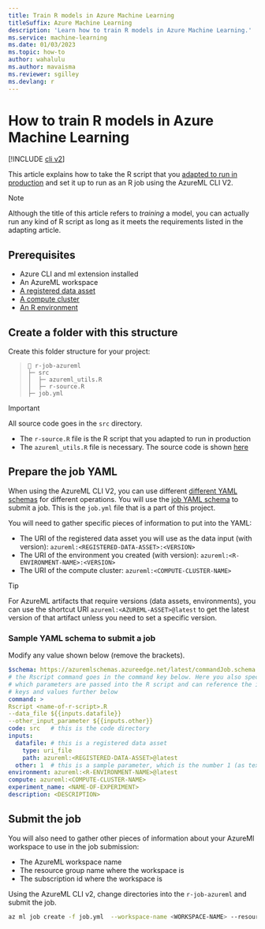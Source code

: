 ```yaml
---
title: Train R models in Azure Machine Learning
titleSuffix: Azure Machine Learning
description: 'Learn how to train R models in Azure Machine Learning.'
ms.service: machine-learning
ms.date: 01/03/2023
ms.topic: how-to
author: wahalulu
ms.author: mavaisma
ms.reviewer: sgilley
ms.devlang: r
---
```


# How to train R models in Azure Machine Learning

[!INCLUDE [cli v2](../../includes/machine-learning-cli-v2.md)]

This article explains how to take the R script that you [adapted to run in production](how-to-razureml-modify-script-for-prod.md) and set it up to run as an R job using the AzureML CLI V2.

> [!NOTE]
> Although the title of this article refers to _training_ a model, you can actually run any kind of R script as long as it meets the requirements listed in the adapting article.

## Prerequisites

- Azure CLI and ml extension installed
- An AzureML workspace
- [A registered data asset](how-to-create-data-assets.md)
- [A compute cluster](how-to-create-attach-compute-cluster.md)
- [An R environment](how-to-razureml-modify-script-for-prod.md#create-an-environment)

## Create a folder with this structure

Create this folder structure for your project:
> ```
> 📁 r-job-azureml
> ├─ src
> │  ├─ azureml_utils.R
> │  ├─ r-source.R
> ├─ job.yml
> ```

> [!IMPORTANT]
> All source code goes in the `src` directory.

* The `r-source.R` file is the R script that you adapted to run in production
* The `azureml_utils.R` file is necessary. The source code is shown [here](how-to-razureml-modify-script-for-prod.md#source-the-azureml_utilsr-helper-script)



## Prepare the job YAML

When using the AzureML CLI V2, you can use different [different YAML schemas](reference-yaml-overview.md) for different operations. You will use the [job YAML schema](reference-yaml-job-command.md) to submit a job. This is the `job.yml` file that is a part of this project.

You will need to gather specific pieces of information to put into the YAML:

- The URI of the registered data asset you will use as the data input (with version): `azureml:<REGISTERED-DATA-ASSET>:<VERSION>`
- The URI of the environment you created (with version): `azureml:<R-ENVIRONMENT-NAME>:<VERSION>`
- The URI of the compute cluster: `azureml:<COMPUTE-CLUSTER-NAME>`


> [!TIP]
> For AzureML artifacts that require versions (data assets, environments), you can use the shortcut URI `azureml:<AZUREML-ASSET>@latest` to get the latest version of that artifact unless you need to set a specific version.


### Sample YAML schema to submit a job

Modify any value shown below <IN-BRACKETS-AND-CAPS> (remove the brackets).

```yml
$schema: https://azuremlschemas.azureedge.net/latest/commandJob.schema.json
# the Rscript command goes in the command key below. Here you also specify 
# which parameters are passed into the R script and can reference the input
# keys and values further below
command: >
Rscript <name-of-r-script>.R
--data_file ${{inputs.datafile}}  
--other_input_parameter ${{inputs.other}}
code: src   # this is the code directory
inputs:
  datafile: # this is a registered data asset
    type: uri_file
    path: azureml:<REGISTERED-DATA-ASSET>@latest
  other: 1  # this is a sample parameter, which is the number 1 (as text)
environment: azureml:<R-ENVIRONMENT-NAME>@latest
compute: azureml:<COMPUTE-CLUSTER-NAME>
experiment_name: <NAME-OF-EXPERIMENT>
description: <DESCRIPTION>
```

## Submit the job

You will also need to gather other pieces of information about your AzureMl workspace to use in the job submission:

- The AzureML workspace name
- The resource group name where the workspace is
- The subscription id where the workspace is

Using the AzureML CLI v2, change directories into the `r-job-azureml` and submit the job.

```bash
az ml job create -f job.yml  --workspace-name <WORKSPACE-NAME> --resource-group <RG-NAME> --subscription <SUBSCRIPTION-ID>
```
